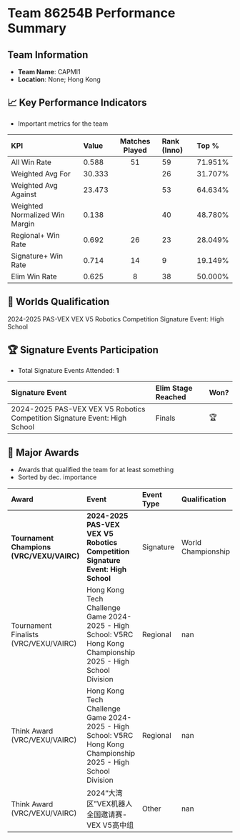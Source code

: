 # Team 86254B Performance Summary

##  Team Information
- **Team Name**: CAPMI1
- **Location**: None; Hong Kong

## 📈 Key Performance Indicators
- Important metrics for the team

| KPI | Value | Matches Played | Rank (Inno) | Top % |
|:---|:-----|:--------------:|:----|:-----|
| All Win Rate | 0.588 | 51 | 59 | 71.951% |
| Weighted Avg For | 30.333 |  | 26 | 31.707% |
| Weighted Avg Against | 23.473 |  | 53 | 64.634% |
| Weighted Normalized Win Margin | 0.138 |  | 40 | 48.780% |
| Regional+ Win Rate | 0.692 | 26 | 23 | 28.049% |
| Signature+ Win Rate | 0.714 | 14 | 9 | 19.149% |
| Elim Win Rate | 0.625 | 8 | 38 | 50.000% |


## 🎯 Worlds Qualification
2024-2025 PAS-VEX VEX V5 Robotics Competition Signature Event: High School

## 🏆 Signature Events Participation
- Total Signature Events Attended: **1**

| Signature Event | Elim Stage Reached | Won? |
|:----------------|:-------------------|:----|
| 2024-2025 PAS-VEX VEX V5 Robotics Competition Signature Event: High School | Finals | 🏆 |


## 🥇 Major Awards
- Awards that qualified the team for at least something
- Sorted by dec. importance

| Award | Event | Event Type | Qualification |
|:------|:------|:-----------|:--------------|
| **Tournament Champions (VRC/VEXU/VAIRC)** | **2024-2025 PAS-VEX VEX V5 Robotics Competition Signature Event: High School** | Signature | World Championship |
| Tournament Finalists (VRC/VEXU/VAIRC) | Hong Kong Tech Challenge Game 2024-2025 - High School: V5RC Hong Kong Championship 2025 - High School Division | Regional | nan |
| Think Award (VRC/VEXU/VAIRC) | Hong Kong Tech Challenge Game 2024-2025 - High School: V5RC Hong Kong Championship 2025 - High School Division | Regional | nan |
| Think Award (VRC/VEXU/VAIRC) | 2024“大湾区”VEX机器人全国邀请赛-VEX V5高中组 | Other | nan |


